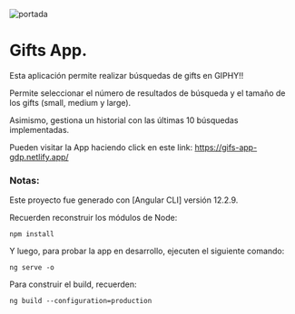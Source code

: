 ![portada](https://github.com/gabrieldp36/gifs-app-angular/assets/88417383/dd3ce03e-0613-42cc-a531-38c66ae76ffd)

# Gifts App.

Esta aplicación permite realizar búsquedas de gifts en GIPHY!!

Permite seleccionar el número de resultados de búsqueda y el tamaño de los gifts (small, medium y large).

Asimismo, gestiona un historial con las últimas 10 búsquedas implementadas.

Pueden visitar la App haciendo click en este link: https://gifs-app-gdp.netlify.app/

### Notas:

Este proyecto fue generado con [Angular CLI] versión 12.2.9.

Recuerden reconstruir los módulos de Node:

```
npm install
```

Y luego, para probar la app en desarrollo, ejecuten el siguiente comando:

```
ng serve -o
```

Para construir el build, recuerden:

```
ng build --configuration=production
```
